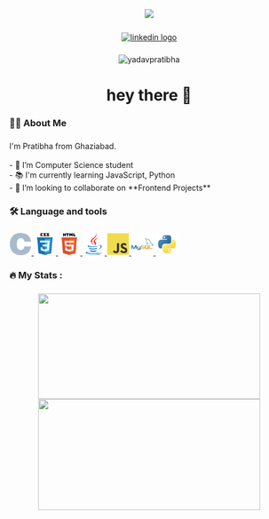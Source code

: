 <div align="center">
  <img height="150" src="https://media4.giphy.com/media/v1.Y2lkPTc5MGI3NjExd3Q4aTd0czIyZDMycGJlMW5ha290Z3VubHBoNDFwcnI5anp6YTNtbSZlcD12MV9pbnRlcm5hbF9naWZfYnlfaWQmY3Q9Zw/2IudUHdI075HL02Pkk/giphy.gif"  />
</div>

###
<div align="center">
  <a href="https://www.linkedin.com/in/pratibhayadav/" target="blank"><img src="https://img.shields.io/static/v1?message=LinkedIn&logo=linkedin&label=&color=0077B5&logoColor=white&labelColor=&style=for-the-badge" height="35" alt="linkedin logo"  />
</a>

  
</div>

###

<p align="center"> <img src="https://komarev.com/ghpvc/?username=yadavpratibha&label=Profile%20views&color=0e75b6&style=flat" alt="yadavpratibha" /> </p>

###

<h1 align="center">hey there 👋</h1>

###

<h3 align="left">👩‍💻  About Me</h3>

###

<p align="left">I'm Pratibha from Ghaziabad.<br><br>- 🔭 I’m Computer Science student<br>- 📚 I'm currently learning JavaScript, Python<br>- 👯 I’m looking to collaborate on **Frontend Projects**</p>

###

<h3 align="left">🛠 Language and tools</h3>

###

<p align="left"> <a href="https://www.cprogramming.com/" target="_blank" rel="noreferrer"> <img src="https://raw.githubusercontent.com/devicons/devicon/master/icons/c/c-original.svg" alt="c" width="40" height="40"/> </a> <a href="https://www.w3schools.com/css/" target="_blank" rel="noreferrer"> <img src="https://raw.githubusercontent.com/devicons/devicon/master/icons/css3/css3-original-wordmark.svg" alt="css3" width="40" height="40"/> </a> <a href="https://www.w3.org/html/" target="_blank" rel="noreferrer"> <img src="https://raw.githubusercontent.com/devicons/devicon/master/icons/html5/html5-original-wordmark.svg" alt="html5" width="40" height="40"/> </a> <a href="https://www.java.com" target="_blank" rel="noreferrer"> <img src="https://raw.githubusercontent.com/devicons/devicon/master/icons/java/java-original.svg" alt="java" width="40" height="40"/> </a> <a href="https://developer.mozilla.org/en-US/docs/Web/JavaScript" target="_blank" rel="noreferrer"> <img src="https://raw.githubusercontent.com/devicons/devicon/master/icons/javascript/javascript-original.svg" alt="javascript" width="40" height="40"/> </a> <a href="https://www.mysql.com/" target="_blank" rel="noreferrer"> <img src="https://raw.githubusercontent.com/devicons/devicon/master/icons/mysql/mysql-original-wordmark.svg" alt="mysql" width="40" height="40"/> </a> <a href="https://www.python.org" target="_blank" rel="noreferrer"> <img src="https://raw.githubusercontent.com/devicons/devicon/master/icons/python/python-original.svg" alt="python" width="40" height="40"/> </a> </p>

###

<h3 align="left">🔥   My Stats :</h3>

###
<div align="center">
<a href="https://github.com/anuraghazra/github-readme-stats">
  <img height=190 width=400 align="center" src="https://github-readme-stats.vercel.app/api?username=yadavpratibha" />
</a>
<a href="https://github.com/anuraghazra/convoychat">
  <img height=200 width=400 align="center" src="https://github-readme-stats.vercel.app/api/top-langs?username=yadavpratibha&layout=compact&langs_count=8&card_width=400" />
</a>
</div>
